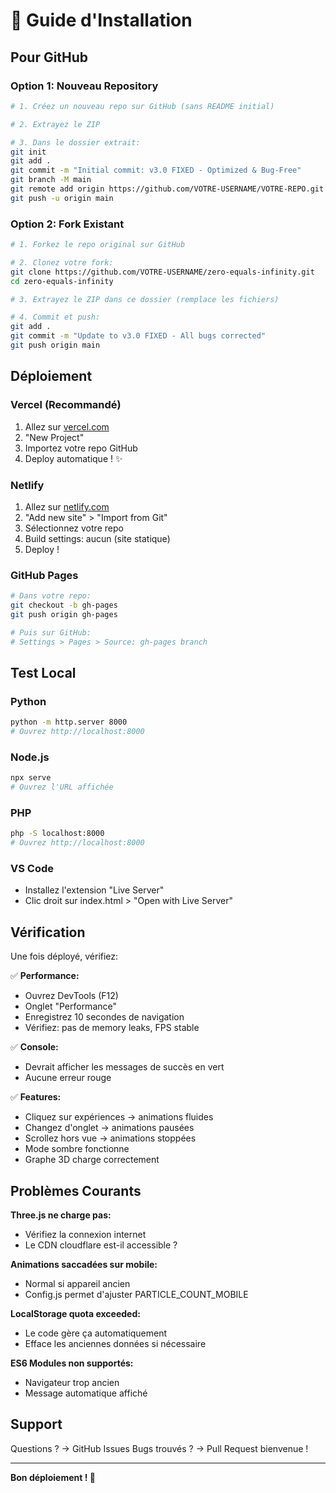 # 🚀 Guide d'Installation

## Pour GitHub

### Option 1: Nouveau Repository

```bash
# 1. Créez un nouveau repo sur GitHub (sans README initial)

# 2. Extrayez le ZIP

# 3. Dans le dossier extrait:
git init
git add .
git commit -m "Initial commit: v3.0 FIXED - Optimized & Bug-Free"
git branch -M main
git remote add origin https://github.com/VOTRE-USERNAME/VOTRE-REPO.git
git push -u origin main
```

### Option 2: Fork Existant

```bash
# 1. Forkez le repo original sur GitHub

# 2. Clonez votre fork:
git clone https://github.com/VOTRE-USERNAME/zero-equals-infinity.git
cd zero-equals-infinity

# 3. Extrayez le ZIP dans ce dossier (remplace les fichiers)

# 4. Commit et push:
git add .
git commit -m "Update to v3.0 FIXED - All bugs corrected"
git push origin main
```

## Déploiement

### Vercel (Recommandé)

1. Allez sur [vercel.com](https://vercel.com)
2. "New Project"
3. Importez votre repo GitHub
4. Deploy automatique ! ✨

### Netlify

1. Allez sur [netlify.com](https://netlify.com)
2. "Add new site" > "Import from Git"
3. Sélectionnez votre repo
4. Build settings: aucun (site statique)
5. Deploy !

### GitHub Pages

```bash
# Dans votre repo:
git checkout -b gh-pages
git push origin gh-pages

# Puis sur GitHub:
# Settings > Pages > Source: gh-pages branch
```

## Test Local

### Python
```bash
python -m http.server 8000
# Ouvrez http://localhost:8000
```

### Node.js
```bash
npx serve
# Ouvrez l'URL affichée
```

### PHP
```bash
php -S localhost:8000
# Ouvrez http://localhost:8000
```

### VS Code
- Installez l'extension "Live Server"
- Clic droit sur index.html > "Open with Live Server"

## Vérification

Une fois déployé, vérifiez:

✅ **Performance:**
- Ouvrez DevTools (F12)
- Onglet "Performance"
- Enregistrez 10 secondes de navigation
- Vérifiez: pas de memory leaks, FPS stable

✅ **Console:**
- Devrait afficher les messages de succès en vert
- Aucune erreur rouge

✅ **Features:**
- Cliquez sur expériences → animations fluides
- Changez d'onglet → animations pausées
- Scrollez hors vue → animations stoppées
- Mode sombre fonctionne
- Graphe 3D charge correctement

## Problèmes Courants

**Three.js ne charge pas:**
- Vérifiez la connexion internet
- Le CDN cloudflare est-il accessible ?

**Animations saccadées sur mobile:**
- Normal si appareil ancien
- Config.js permet d'ajuster PARTICLE_COUNT_MOBILE

**LocalStorage quota exceeded:**
- Le code gère ça automatiquement
- Efface les anciennes données si nécessaire

**ES6 Modules non supportés:**
- Navigateur trop ancien
- Message automatique affiché

## Support

Questions ? → GitHub Issues
Bugs trouvés ? → Pull Request bienvenue !

---

**Bon déploiement ! 🎉**
